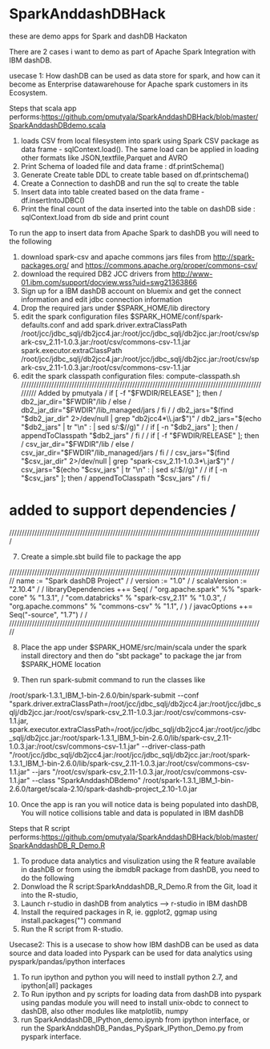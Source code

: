 # SparkAnddashDBHack
these are demo apps for Spark and dashDB Hackaton

There are 2 cases i want to demo as part of Apache Spark Integration with IBM dashDB.

usecase 1: How dashDB can be used as data store for spark, and how can it become as Enterprise datawarehouse for Apache spark customers in its Ecosystem.

Steps that scala app performs:https://github.com/pmutyala/SparkAnddashDBHack/blob/master/SparkAnddashDBdemo.scala
1. loads CSV from local filesystem into spark using Spark CSV package as data frame - sqlContext.load(). The same load can be applied in loading other formats like JSON,textfile,Parquet and AVRO
2. Print Schema of loaded file and data frame : df.printSchema()
3. Generate Create table DDL to create table based on df.printschema()
4. Create a Connection to dashDB and run the sql to create the table
5. Insert data into table created based on the data frame - df.insertIntoJDBC()
6. Print the final count of the data inserted into the table on dashDB side : sqlContext.load from db side and print count


To run the app to insert data from Apache Spark to dashDB you will need to the following
1. download spark-csv and apache commons jars files from  http://spark-packages.org/ and https://commons.apache.org/proper/commons-csv/
2. download the required DB2 JCC drivers from http://www-01.ibm.com/support/docview.wss?uid=swg21363866
3. Sign up for a IBM dashDB account on bluemix and get the connect information and edit jdbc connection information
4. Drop the required jars under  $SPARK_HOME/lib directory
5. edit the spark  configuration files $SPARK_HOME/conf/spark-defaults.conf and add
spark.driver.extraClassPath       /root/jcc/jdbc_sqlj/db2jcc4.jar:/root/jcc/jdbc_sqlj/db2jcc.jar:/root/csv/spark-csv_2.11-1.0.3.jar:/root/csv/commons-csv-1.1.jar
spark.executor.extraClassPath     /root/jcc/jdbc_sqlj/db2jcc4.jar:/root/jcc/jdbc_sqlj/db2jcc.jar:/root/csv/spark-csv_2.11-1.0.3.jar:/root/csv/commons-csv-1.1.jar
6. edit the spark classpath configuration files: compute-classpath.sh
/////////////////////////////////////////////////////////////////////////////////////////////////////
Added by pmutyala                                                                                   /
if [ -f "$FWDIR/RELEASE" ]; then                                                                    /
  db2_jar_dir="$FWDIR"/lib                                                                          /
else                                                                                                /
  db2_jar_dir="$FWDIR"/lib_managed/jars                                                             /
fi                                                                                                  /
                                                                                                    /
db2_jars="$(find "$db2_jar_dir" 2>/dev/null | grep "db2jcc4*\\.jar$")"                              /
db2_jars="$(echo "$db2_jars" | tr "\n" : | sed s/:$//g)"                                            /
                                                                                                    /
if [ -n "$db2_jars" ]; then                                                                         /
  appendToClasspath "$db2_jars"                                                                     /
fi                                                                                                  /
                                                                                                    /
if [ -f "$FWDIR/RELEASE" ]; then                                                                    /
  csv_jar_dir="$FWDIR"/lib                                                                          /
else                                                                                                /
  csv_jar_dir="$FWDIR"/lib_managed/jars                                                             /
fi                                                                                                  /
                                                                                                    /
csv_jars="$(find "$csv_jar_dir" 2>/dev/null | grep "spark-csv_2.11-1.0.3*\\.jar$")"                 /
csv_jars="$(echo "$csv_jars" | tr "\n" : | sed s/:$//g)"                                            /
                                                                                                    /
if [ -n "$csv_jars" ]; then                                                                         /
  appendToClasspath "$csv_jars"                                                                     /
fi                                                                                                  /
# added to support dependencies                                                                     /
////////////////////////////////////////////////////////////////////////////////////////////////////

7. Create a simple.sbt build file to package the app


/////////////////////////////////////////////////////////////////////////////////////////////////////
name := "Spark dashDB Project"                                                                      /
                                                                                                    /
version := "1.0"                                                                                    /
                                                                                                    /
scalaVersion := "2.10.4"                                                                            /
                                                                                                    /
libraryDependencies ++= Seq(                                                                        /
                          "org.apache.spark" %% "spark-core" % "1.3.1",                             /
                          "com.databricks" % "spark-csv_2.11" % "1.0.3",                            /
                          "org.apache.commons" % "commons-csv" % "1.1",                             /
                          )                                                                         /
javacOptions ++= Seq("-source", "1.7")                                                              /
                                                                                                    /
/////////////////////////////////////////////////////////////////////////////////////////////////////

8. Place the app under $SPARK_HOME/src/main/scala under the spark install directory and then do "sbt package" to package the jar from $SPARK_HOME location

9. Then run spark-submit command to run the classes like

/root/spark-1.3.1_IBM_1-bin-2.6.0/bin/spark-submit --conf "spark.driver.extraClassPath=/root/jcc/jdbc_sqlj/db2jcc4.jar:/root/jcc/jdbc_sqlj/db2jcc.jar:/root/csv/spark-csv_2.11-1.0.3.jar:/root/csv/commons-csv-1.1.jar,
spark.executor.extraClassPath=/root/jcc/jdbc_sqlj/db2jcc4.jar:/root/jcc/jdbc_sqlj/db2jcc.jar:/root/spark-1.3.1_IBM_1-bin-2.6.0/lib/spark-csv_2.11-1.0.3.jar:/root/csv/commons-csv-1.1.jar"
--driver-class-path "/root/jcc/jdbc_sqlj/db2jcc4.jar:/root/jcc/jdbc_sqlj/db2jcc.jar:/root/spark-1.3.1_IBM_1-bin-2.6.0/lib/spark-csv_2.11-1.0.3.jar:/root/csv/commons-csv-1.1.jar"
--jars "/root/csv/spark-csv_2.11-1.0.3.jar,/root/csv/commons-csv-1.1.jar"
--class "SparkAnddashDBdemo" /root/spark-1.3.1_IBM_1-bin-2.6.0/target/scala-2.10/spark-dashdb-project_2.10-1.0.jar

10. Once the app is ran you will notice data is being populated into dashDB, You will notice collisions table and data is populated in IBM dashDB

Steps that R script performs:https://github.com/pmutyala/SparkAnddashDBHack/blob/master/SparkAnddashDB_R_Demo.R

1. To produce data analytics and visulization using the R feature available in dashDB or from using the ibmdbR package from dashDB, you need to do the following
2. Donwload the R script:SparkAnddashDB_R_Demo.R from the Git, load it into the R-studio,
3. Launch r-studio in dashDB from analytics --> r-studio in IBM dashDB
4. Install the required packages in R, ie. ggplot2, ggmap using install.packages("<package name>") command
5. Run the R script from R-studio.

Usecase2: This is a usecase to show how IBM dashDB can be used as data source and data loaded into Pyspark can be used for data analytics using pyspark/pandas/ipython interfaces

1. To run ipython and python you will need to instlall python 2.7, and ipython[all] packages 
2. To Run ipython and py scripts for loading data from dashDB into pyspark using pandas module you will need to install unix-obdc to connect to dashDB, also other modules like matplotlib, numpy
3. run SparkAnddashDB_IPython_demo.ipynb from ipython interface, or run the SparkAnddashDB_Pandas_PySpark_IPython_Demo.py from pyspark interface.  

